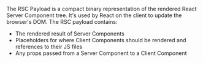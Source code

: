 The RSC Payload is a compact binary representation of the rendered React Server Component tree. It's used by React on the client to update the browser's DOM. The RSC payload contains:
- The rendered result of Server Components
- Placeholders for where Client Components should be rendered and references to their JS files
- Any props passed from a Server Component to a Client Component

